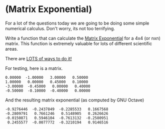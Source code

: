 # (Matrix Exponential)
<div class="md"><p>For a lot of the questions today we are going to be doing some simple numerical calculus.  Don't worry, its not too terrifying.</p>
<p>Write a function that can calculate the <a href="http://en.wikipedia.org/wiki/Matrix_exponential">Matrix Exponential</a> for a 4x4 (or nxn) matrix.  This function is extremely valuable for lots of different scientific areas.</p>
<p>There are <a href="http://www.cs.cornell.edu/cv/researchpdf/19ways+.pdf">LOTS of ways to do it!</a></p>
<p>For testing, here is a matrix.</p>
<pre><code>0.00000  -1.00000   3.00000   0.50000
1.00000   0.00000   0.45000   0.10000
-3.00000  -0.45000   0.00000   0.40000
-0.50000  -0.10000  -0.40000   0.00000
</code></pre>
<p>And the resulting matrix exponential (as computed by GNU Octave)</p>
<pre><code>-0.9276446  -0.2437849  -0.2285533   0.1667568
-0.2809791   0.7661246   0.5148905   0.2626626
-0.0150871   0.5946104  -0.7613132  -0.2580951
 0.2455577  -0.0077772  -0.3210194   0.9146516
</code></pre>
</div>
